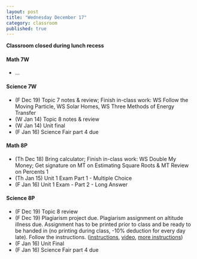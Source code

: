 ```yaml
---
layout: post
title: "Wednesday December 17"
category: classroom
published: true
---
```

<strong>Classroom closed during lunch recess</strong>

#### Math 7W
* ...

#### Science 7W
* (F Dec 19) Topic 7 notes & review; Finish in-class work: WS Follow the Moving Particle, WS Solar Homes, WS Three Methods of Energy Transfer 
* (W Jan 14) Topic 8 notes & review
* (W Jan 14) Unit final
* (F Jan 16) Science Fair part 4 due

#### Math 8P
* (Th Dec 18) Bring calculator; Finish in-class work: WS Double My Money; Get signature on MT on Estimating Square Roots & MT Review on Percents 1
* (Th Jan 15) Unit 1 Exam Part 1 - Multiple Choice
* (F Jan 16) Unit 1 Exam - Part 2 - Long Answer 

#### Science 8P
* (F Dec 19) Topic 8 review
* (F Dec 19) Plagiarism project due. Plagiarism assignment on altitude illness due. Assignment has to be printed prior to class and be ready to be handed in (no printing during class, -10% deduction for every day late). Follow the instructions. ([instructions](https://www.dropbox.com/s/1itp2t9bc6txllf/Plagiarism%20Assignment%20on%20altitude%20illness.pdf?dl=0), [video](http://youtu.be/KUPNCBQw4o0), [more instructions](https://www.dropbox.com/s/372smqdc3lqz683/Instructions%20for%20finishing%20plagiarism%20assignment.pdf?dl=0))
* (F Jan 16) Unit Final
* (F Jan 16) Science Fair part 4 due


